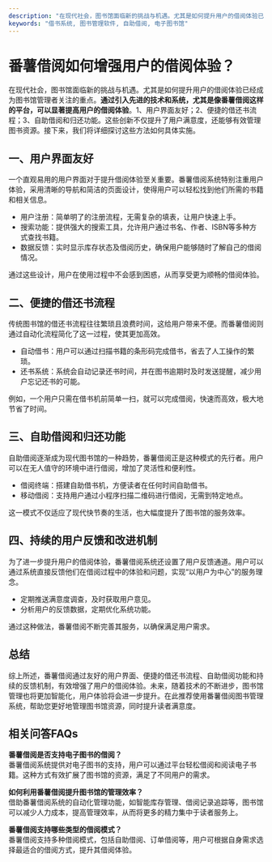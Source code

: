 ```yaml
---
description: "在现代社会，图书馆面临新的挑战与机遇。尤其是如何提升用户的借阅体验已经成为图书馆管理者关注的重点。**通过引入先进的技术和系统，尤其是像番薯借阅这样的平台，可以显著提高用户的借阅体验**。1、用户界面友好；2、便捷的借还书流程；3、自助借阅和归还功能。这些创新不仅提升了用户满意度，还能够有效管理图书资源。接下来，我们将详细探讨这些方法如何具体实施。"
keywords: "借书系统, 图书管理软件, 自助借阅, 电子图书馆"
---
```

# 番薯借阅如何增强用户的借阅体验？

在现代社会，图书馆面临新的挑战与机遇。尤其是如何提升用户的借阅体验已经成为图书馆管理者关注的重点。**通过引入先进的技术和系统，尤其是像番薯借阅这样的平台，可以显著提高用户的借阅体验**。1、用户界面友好；2、便捷的借还书流程；3、自助借阅和归还功能。这些创新不仅提升了用户满意度，还能够有效管理图书资源。接下来，我们将详细探讨这些方法如何具体实施。

## **一、用户界面友好**

一个直观易用的用户界面对于提升借阅体验至关重要。番薯借阅系统特别注重用户体验，采用清晰的导航和简洁的页面设计，使得用户可以轻松找到他们所需的书籍和相关信息。

- 用户注册：简单明了的注册流程，无需复杂的填表，让用户快速上手。
- 搜索功能：提供强大的搜索工具，允许用户通过书名、作者、ISBN等多种方式查找书籍。
- 数据反馈：实时显示库存状态及借阅历史，确保用户能够随时了解自己的借阅情况。

通过这些设计，用户在使用过程中不会感到困惑，从而享受更为顺畅的借阅体验。

## **二、便捷的借还书流程**

传统图书馆的借还书流程往往繁琐且浪费时间，这给用户带来不便。而番薯借阅则通过自动化流程简化了这一过程，使其更加高效。

- 自动借书：用户可以通过扫描书籍的条形码完成借书，省去了人工操作的繁琐。
- 还书系统：系统会自动记录还书时间，并在图书逾期时及时发送提醒，减少用户忘记还书的可能。
  
例如，一个用户只需在借书机前简单一扫，就可以完成借阅，快速而高效，极大地节省了时间。

## **三、自助借阅和归还功能**

自助借阅逐渐成为现代图书馆的一种趋势，番薯借阅正是这种模式的先行者。用户可以在无人值守的环境中进行借阅，增加了灵活性和便利性。

- 借阅终端：搭建自助借书机，方便读者在任何时间自助借书。
- 移动借阅：支持用户通过小程序扫描二维码进行借阅，无需到特定地点。

这一模式不仅适应了现代快节奏的生活，也大幅度提升了图书馆的服务效率。

## **四、持续的用户反馈和改进机制**

为了进一步提升用户的借阅体验，番薯借阅系统还设置了用户反馈通道。用户可以通过系统直接反馈他们在借阅过程中的体验和问题，实现“以用户为中心”的服务理念。

- 定期推送满意度调查，及时获取用户意见。
- 分析用户的反馈数据，定期优化系统功能。

通过这种做法，番薯借阅不断完善其服务，以确保满足用户需求。

## **总结**

综上所述，番薯借阅通过友好的用户界面、便捷的借还书流程、自助借阅功能和持续的反馈机制，有效增强了用户的借阅体验。未来，随着技术的不断进步，图书馆管理也将更加智能化，用户体验将会进一步提升。在此推荐使用番薯借阅图书管理系统，帮助您更好地管理图书馆资源，同时提升读者满意度。

## 相关问答FAQs

**番薯借阅是否支持电子图书的借阅？**  
番薯借阅系统提供对电子图书的支持，用户可以通过平台轻松借阅和阅读电子书籍。这种方式有效扩展了图书馆的资源，满足了不同用户的需求。

**如何利用番薯借阅提升图书馆的管理效率？**  
借助番薯借阅系统的自动化管理功能，如智能库存管理、借阅记录追踪等，图书馆可以减少人力成本，提高管理效率，从而将更多的精力集中于读者服务上。

**番薯借阅支持哪些类型的借阅模式？**  
番薯借阅支持多种借阅模式，包括自助借阅、订单借阅等，用户可根据自身需求选择最适合的借阅方式，提升其借阅体验。
